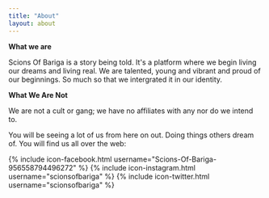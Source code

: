 ```yaml
--- 
title: "About"
layout: about
---
```


**What we are**

Scions Of Bariga is a story being told. It's a platform where we begin living our dreams and living real.
We are talented, young and vibrant and proud of our beginnings. So much so that we intergrated it in our identity.

**What We Are Not**

We are not a cult or gang; we have no affiliates with any nor do we intend to.


You will be seeing a lot of us from here on out. Doing things others dream of.
You will find us all over the web: 

{% include icon-facebook.html username="Scions-Of-Bariga-956558794496272" %}
{% include icon-instagram.html username="scionsofbariga" %}
{% include icon-twitter.html username="scionsofbariga" %}